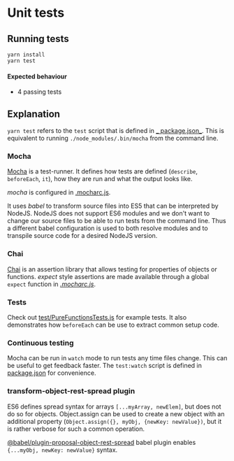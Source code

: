 # Unit tests

## Running tests

```
yarn install
yarn test
```

#### Expected behaviour

* 4 passing tests

## Explanation

`yarn test` refers to the `test` script that is defined in
[_
package.json_](https://github.com/urmastalimaa/interactive-frontend-development/tree/master/lecture_1/package.json#L34).
This is equivalent to running `./node_modules/.bin/mocha` from the command line.

### Mocha

[Mocha][0] is a test-runner. It defines how tests are defined (`describe`,
`beforeEach`, `it`), how they are run and what the output looks like.

_mocha_ is configured in
[.mocharc.js](https://github.com/urmastalimaa/interactive-frontend-development/tree/master/lecture_1/.mocharc.js).

It uses _babel_ to transform source files into ES5 that can be interpreted by NodeJS. NodeJS does not support ES6
modules and we don't want to change our source files to be able to run tests from the command line. Thus a different
babel configuration is used to both resolve modules and to transpile source code for a desired NodeJS version.

### Chai

[Chai][1] is an assertion library that allows testing for properties of objects or functions. _expect_ style assertions
are made available through a global
`expect` function in
[_.mocharc.js_](https://github.com/urmastalimaa/interactive-frontend-development/tree/master/lecture_1/.mocharc.js).

### Tests

Check out
[test/PureFunctionsTests.js](https://github.com/urmastalimaa/interactive-frontend-development/tree/master/lecture_1/test/PureFunctionsTest.js)
for example tests. It also demonstrates how `beforeEach` can be use to extract common setup code.

### Continuous testing

Mocha can be run in `watch` mode to run tests any time files change. This can be useful to get feedback faster.
The `test:watch` script is defined in
[package.json](https://github.com/urmastalimaa/interactive-frontend-development/tree/master/lecture_1/package.json)
for convenience.

### transform-object-rest-spread plugin

ES6 defines spread syntax for arrays `[...myArray, newElem]`, but does not do so for objects. Object.assign can be used
to create a new object with an additional property (`Object.assign({}, myObj, {newKey: newValue})`, but it is rather
verbose for such a common operation.

[@babel/plugin-proposal-object-rest-spread][2] babel plugin enables `{...myObj, newKey:
newValue}` syntax.

[0]: https://mochajs.org/

[1]: http://chaijs.com/

[2]: https://babeljs.io/docs/plugins/transform-object-rest-spread/
